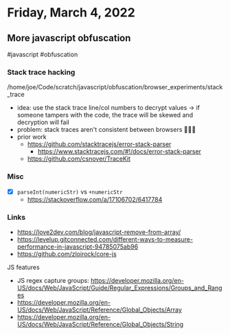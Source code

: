 # Friday, March 4, 2022

## More javascript obfuscation

#javascript #obfuscation

### Stack trace hacking

/home/joe/Code/scratch/javascript/obfuscation/browser_experiments/stack_trace

- idea: use the stack trace line/col numbers to decrypt values -> if someone tampers with the code, the trace will be skewed and decryption will fail
- problem: stack traces aren't consistent between browsers 🤬🤬🤬
- prior work
  - https://github.com/stacktracejs/error-stack-parser
    - https://www.stacktracejs.com/#!/docs/error-stack-parser
  - https://github.com/csnover/TraceKit


### Misc

- [x] `parseInt(numericStr)` vs `+numericStr`
  - https://stackoverflow.com/a/17106702/6417784

### Links

- https://love2dev.com/blog/javascript-remove-from-array/
- https://levelup.gitconnected.com/different-ways-to-measure-performance-in-javascript-94785075ab96
- https://github.com/zloirock/core-js

JS features

- JS regex capture groups: https://developer.mozilla.org/en-US/docs/Web/JavaScript/Guide/Regular_Expressions/Groups_and_Ranges
- https://developer.mozilla.org/en-US/docs/Web/JavaScript/Reference/Global_Objects/Array
- https://developer.mozilla.org/en-US/docs/Web/JavaScript/Reference/Global_Objects/String

